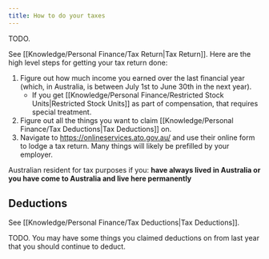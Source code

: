```yaml
---
title: How to do your taxes
---
```


TODO.

See [[Knowledge/Personal Finance/Tax Return|Tax Return]]. Here are the high level steps for getting your tax return done:
1. Figure out how much income you earned over the last financial year (which, in Australia, is between July 1st to June 30th in the next year).
	- If you get [[Knowledge/Personal Finance/Restricted Stock Units|Restricted Stock Units]] as part of compensation, that requires special treatment.
1. Figure out all the things you want to claim [[Knowledge/Personal Finance/Tax Deductions|Tax Deductions]] on.
2. Navigate to https://onlineservices.ato.gov.au/ and use their online form to lodge a tax return. Many things will likely be prefilled by your employer.

Australian resident for tax purposes if you: **have always lived in Australia or you have come to Australia and live here permanently**

## Deductions
See [[Knowledge/Personal Finance/Tax Deductions|Tax Deductions]].

TODO.
You may have some things you claimed deductions on from last year that you should continue to deduct.


